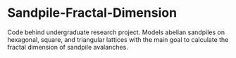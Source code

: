 # Sandpile-Fractal-Dimension
Code behind undergraduate research project. Models abelian sandpiles on hexagonal, square, and triangular lattices with the main goal to calculate the fractal dimension of sandpile avalanches.
